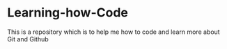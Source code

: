 # Learning-how-Code
This is a repository which is to help me how to code and learn more about Git and Github 

